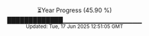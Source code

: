 <p align="center">
⏳Year Progress (45.90 %) <br>
█████████████▁▁▁▁▁▁▁▁▁▁▁▁▁▁▁▁▁ <br>
<sub>Updated: Tue, 17 Jun 2025 12:51:05 GMT</sub>
</p>

